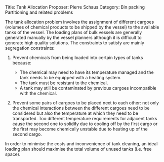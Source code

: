Title:    Tank Allocation
Proposer: Pierre Schaus
Category: Bin packing
          Partitioning and related problems


The tank allocation problem involves the assignment of different cargoes (volumes of chemical products to be shipped by the vessel) to the available tanks of the vessel. The loading plans of bulk vessels are generally generated manually by the vessel planners although it is difficult to generate high quality solutions. The constraints to satisfy are mainly segregation constraints:

1.  Prevent chemicals from being loaded into certain types of tanks because:
    -   The chemical may need to have its temperature managed and the tank needs to be equipped with a heating system.
    -   The tank must be resistant to the chemical.
    -   A tank may still be contaminated by previous cargoes incompatible with the chemical.

2.  Prevent some pairs of cargoes to be placed next to each other: not only the chemical interactions between the different cargoes need to be considered but also the temperature at which they need to be transported. Too different temperature requirements for adjacent tanks cause the second one to solidify due to cooling off by the first cargo or the first may become chemically unstable due to heating up of the second cargo.

In order to minimise the costs and inconvenience of tank cleaning, an ideal loading plan should maximise the total volume of unused tanks (i.e. free space).
